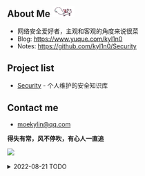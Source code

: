 ## About Me <img src=@attachment/images/kyubey.gif style=width:50px>
- 网络安全爱好者，主观和客观的角度来说很菜
- Blog: https://www.yuque.com/kyl1n0
- Notes: https://github.com/kyl1n0/Security


## Project list
- [Security](https://github.com/kyl1n0/Security) - 个人维护的安全知识库

<!-- ![Visitor Count](https://profile-counter.glitch.me/kyl1n0/count.svg) -->

## Contact me
- moekylin@qq.com

**得失有常，风不停吹，有心人一直追**

![](https://raw.githubusercontent.com/kyl1n0/kyl1n0/output/github-contribution-grid-snake.svg)

<details>
<summary>2022-08-21 TODO</summary>

- Web安全 
  - [ ] 信息收集
  - [ ] 逻辑漏洞

</details>

